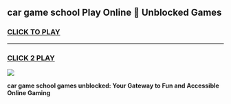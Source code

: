 
## car game school Play Online 👋 Unblocked Games
<h3>
<a href="https://news.freeplayer.one?title=car_game_school&ref=17GH">CLICK TO PLAY</a></h3>
<hr>

<h3>
<a href="https://news.freeplayer.one?title=car_game_school&ref=17GH">CLICK 2 PLAY</a>
  
</h3>

<a href="https://news.freeplayer.one?title=car_game_school&ref=17GH/"><img src="https://clearcache.store/games.png"></a>


**car game school games unblocked: Your Gateway to Fun and Accessible Online Gaming**
